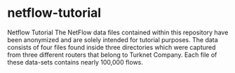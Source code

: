 # netflow-tutorial
Netflow Tutorial
The NetFlow data files contained within this repository have been anonymized and are solely intended for tutorial purposes. The data consists of four files found inside three directories which were captured from three different routers that belong to Turknet Company. Each file of these data-sets contains nearly 100,000 flows.
